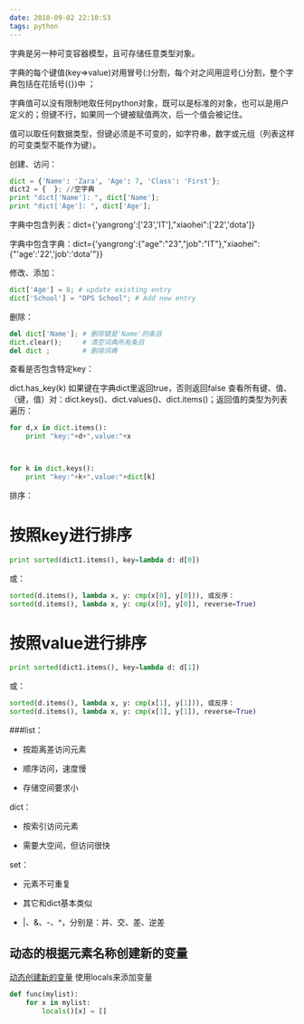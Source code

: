```yaml
---
date: 2018-09-02 22:10:53
tags: python
---
```

字典是另一种可变容器模型，且可存储任意类型对象。
<!-- more -->
字典的每个键值(key=>value)对用冒号(:)分割，每个对之间用逗号(,)分割，整个字典包括在花括号({})中 ；

字典值可以没有限制地取任何python对象，既可以是标准的对象，也可以是用户定义的；但键不行，如果同一个键被赋值两次，后一个值会被记住。

值可以取任何数据类型，但键必须是不可变的，如字符串，数字或元组（列表这样的可变类型不能作为键）。

创建、访问：
```python
dict = {'Name': 'Zara', 'Age': 7, 'Class': 'First'};
dict2 = {  }; //空字典
print "dict['Name']: ", dict['Name'];
print "dict['Age']: ", dict['Age'];
```
字典中包含列表：dict={'yangrong':['23','IT'],"xiaohei":['22','dota']}

字典中包含字典：dict={'yangrong':{"age":"23","job":"IT"},"xiaohei":{"'age':'22','job':'dota'"}}



修改、添加：
```python
dict['Age'] = 8; # update existing entry
dict['School'] = "DPS School"; # Add new entry
```
删除：
```python
del dict['Name']; # 删除键是'Name'的条目
dict.clear();     # 清空词典所有条目
del dict ;        # 删除词典
```
查看是否包含特定key：

dict.has_key(k)
如果键在字典dict里返回true，否则返回false
查看所有键、值、（键，值）对：dict.keys()、dict.values()、dict.items()；返回值的类型为列表
遍历：
```python
for d,x in dict.items():
    print "key:"+d+",value:"+x



for k in dict.keys():
    print "key:"+k+",value:"+dict[k]
```
排序：

# 按照key进行排序 
```python
print sorted(dict1.items(), key=lambda d: d[0]) 
```

或：
```python
sorted(d.items(), lambda x, y: cmp(x[0], y[0])), 或反序： 
sorted(d.items(), lambda x, y: cmp(x[0], y[0]), reverse=True) 
```
# 按照value进行排序 
```python
print sorted(dict1.items(), key=lambda d: d[1]) 
```
或：
```python
sorted(d.items(), lambda x, y: cmp(x[1], y[1])), 或反序： 
sorted(d.items(), lambda x, y: cmp(x[1], y[1]), reverse=True) 
```









###list：

- 按距离差访问元素

- 顺序访问，速度慢

- 存储空间要求小



dict：

- 按索引访问元素

- 需要大空间，但访问很快



set：

- 元素不可重复

- 其它和dict基本类似

- |、&、-、^，分别是：并、交、差、逆差

## 动态的根据元素名称创建新的变量
[动态创建新的变量](https://zhuanlan.zhihu.com/p/26150569)
使用locals来添加变量
```python
def func(mylist):
    for x in mylist:
        locals()[x] = []
```
